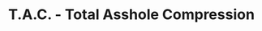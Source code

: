 ---
inv_num: 2004-010
add_credit: Radical Software Group
url: 2004-010-total-asshole-compression
title: T.A.C. - Total Asshole Compression
year: '2004'
display_year: '2004'
medium: OSX software
dims:
pitch: "​Compression software that makes files bigger."
ps: "​Check the “official” website above to download the software, etc, etc. "
live_url: http://tac-compression.com/
youtube:
related_code:
subheading:
download:
commission:
related: |-
  [13] [2004-004-iron-maidens-number-of-the-beast-compressed-over-and-over] 2004-004 Iron Maidens “The Number of the Beast” compressed over and over as an mp3 666 times
  [43] [2007-007-on-c] 2007-007 On C
  [189] [2004-025-total-asshole-compression] 2004-025 Total Asshole Compression
layout: things-i-made
---